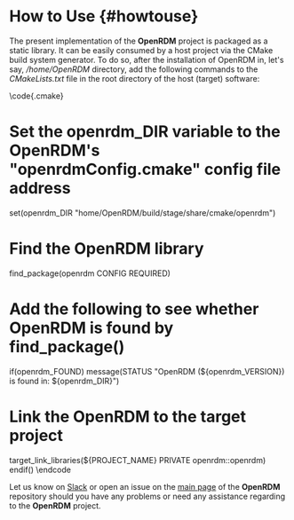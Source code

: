 How to Use    {#howtouse}
===========

The present implementation of the <b>OpenRDM</b> project is packaged as a static library.
It can be easily consumed by a host project via the CMake build system generator. 
To do so, after the installation of OpenRDM in, let's say, <i>/home/OpenRDM</i> directory,
add the following commands to the <i>CMakeLists.txt</i> file in the root directory of the host 
(target) software:

\code{.cmake}
# Set the openrdm_DIR variable to the OpenRDM's "openrdmConfig.cmake" config file address
set(openrdm_DIR "home/OpenRDM/build/stage/share/cmake/openrdm")

# Find the OpenRDM library
find_package(openrdm CONFIG REQUIRED)

# Add the following to see whether OpenRDM is found by find_package()
if(openrdm_FOUND)
   message(STATUS "OpenRDM (${openrdm_VERSION}) is found in: ${openrdm_DIR}")
   # Link the OpenRDM to the target project
   target_link_libraries(${PROJECT_NAME} PRIVATE openrdm::openrdm)
endif()
\endcode

Let us know on [Slack](https://openrdm.slack.com/join/shared_invite/enQtOTM2MDg2MzUxNjIyLWNlMzFlOWFhYTVlZGQ3ZGYxNWY3NTk4ZjRhYzM3MTU5MWZhN2VhY2Y5NzBiNjVjYzU1YWJkZDc2ODdhYTM4Yjg) or open an issue on the [main page](https://github.com/SinaMostafanejad/OpenRDM) of the <b>OpenRDM</b> repository
should you have any problems or need any assistance regarding to the <b>OpenRDM</b> project.
